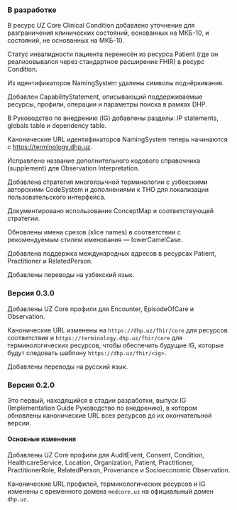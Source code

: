 ### В разработке

В ресурс UZ Core Clinical Condition добавлено уточнение для разграничения клинических состояний, основанных на МКБ-10, и состояний, не основанных на МКБ-10.

Статус инвалидности пациента перенесён из ресурса Patient (где он реализовывался через стандартное расширение FHIR) в ресурс Condition.

Из идентификаторов NamingSystem удалены символы подчёркивания.

Добавлен CapabilityStatement, описывающий поддерживаемые ресурсы, профили, операции и параметры поиска в рамках DHP.

В Руководство по внедрению (IG) добавлены разделы: IP statements, globals table и dependency table.

Канонические URL идентификаторов NamingSystem теперь начинаются с https://terminology.dhp.uz.

Исправлено название дополнительного кодового справочника (supplement) для Observation Interpretation.

Добавлена стратегия многоязычной терминологии с узбекскими авторскими CodeSystem и дополнениями к THO для локализации пользовательского интерфейса.

Документировано использование ConceptMap и соответствующей стратегии.

Обновлены имена срезов (slice names) в соответствии с рекомендуемым стилем именования — lowerCamelCase.

Добавлена поддержка международных адресов в ресурсах Patient, Practitioner и RelatedPerson.

Добавлены переводы на узбекский язык.

### Версия 0.3.0
Добавлены UZ Core профили для Encounter, EpisodeOfCare и Observation.

Канонические URL изменены на `https://dhp.uz/fhir/core` для ресурсов соответствия и `https://terminology.dhp.uz/fhir/core` для терминологических ресурсов, чтобы обеспечить будущие IG, которые будут следовать шаблону `https://dhp.uz/fhir/<ig>`.

Добавлены переводы на русский язык.

### Версия 0.2.0
Это первый, находящийся в стадии разработки, выпуск IG (Implementation Guide Руководство по внедрению), в котором обновлены канонические URL всех ресурсов до их окончательной версии.

#### Основные изменения
Добавлены UZ Core профили для AuditEvent, Consent, Condition, HealthcareService, Location, Organization, Patient, Practitioner, PractitionerRole, RelatedPerson, Provenance и Socioeconomic Observation.

Канонические URL профилей, терминологических ресурсов и IG изменены с временного домена `medcore.uz` на официальный домен `dhp.uz`.

